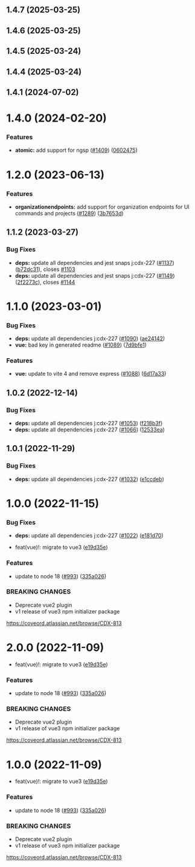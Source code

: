 ## 1.4.7 (2025-03-25)

## 1.4.6 (2025-03-25)

## 1.4.5 (2025-03-24)

## 1.4.4 (2025-03-24)

## 1.4.1 (2024-07-02)

# 1.4.0 (2024-02-20)

### Features

- **atomic:** add support for ngsp ([#1409](https://github.com/coveo/cli/issues/1409)) ([0602475](https://github.com/coveo/cli/commits/0602475c075348d7cc51ef55e1969012d1a1b485))

# 1.2.0 (2023-06-13)

### Features

- **organizationendpoints:** add support for organization endpoints for UI commands and projects ([#1289](https://github.com/coveo/cli/issues/1289)) ([3b7653d](https://github.com/coveo/cli/commits/3b7653dbf1b59015afb4575bd265ec0a91b2bcef))

## 1.1.2 (2023-03-27)

### Bug Fixes

- **deps:** update all dependencies and jest snaps j:cdx-227 ([#1137](https://github.com/coveo/cli/issues/1137)) ([b72dc31](https://github.com/coveo/cli/commits/b72dc314043174ef9afaadb03e066c8830d7acc1)), closes [#1103](https://github.com/coveo/cli/issues/1103)
- **deps:** update all dependencies and jest snaps j:cdx-227 ([#1149](https://github.com/coveo/cli/issues/1149)) ([2f2273c](https://github.com/coveo/cli/commits/2f2273c7d86f2a2a8414ebbdf8cddb800c888e96)), closes [#1144](https://github.com/coveo/cli/issues/1144)

# 1.1.0 (2023-03-01)

### Bug Fixes

- **deps:** update all dependencies j:cdx-227 ([#1090](https://github.com/coveo/cli/issues/1090)) ([ae24142](https://github.com/coveo/cli/commits/ae24142d3ae4b68e04951301eb157f9e7ddb1095))
- **vue:** bad key in generated readme ([#1089](https://github.com/coveo/cli/issues/1089)) ([7d9bfe1](https://github.com/coveo/cli/commits/7d9bfe1903015794b80fd7dbbb6c9f9d909e5c77))

### Features

- **vue:** update to vite 4 and remove express ([#1088](https://github.com/coveo/cli/issues/1088)) ([6d17a33](https://github.com/coveo/cli/commits/6d17a33a143e7044467f48232e230e6aea9a1c0a))

## 1.0.2 (2022-12-14)

### Bug Fixes

- **deps:** update all dependencies j:cdx-227 ([#1053](https://github.com/coveo/cli/issues/1053)) ([f218b3f](https://github.com/coveo/cli/commits/f218b3f2d8070890da1501622f34b757cd2ad3d9))
- **deps:** update all dependencies j:cdx-227 ([#1066](https://github.com/coveo/cli/issues/1066)) ([12533ea](https://github.com/coveo/cli/commits/12533ea7c8182d183a7158945de742202eac0b69))

## 1.0.1 (2022-11-29)

### Bug Fixes

- **deps:** update all dependencies j:cdx-227 ([#1032](https://github.com/coveo/cli/issues/1032)) ([e1ccdeb](https://github.com/coveo/cli/commits/e1ccdebcd1908b750df365961187013bc025ebdf))

# 1.0.0 (2022-11-15)

### Bug Fixes

- **deps:** update all dependencies j:cdx-227 ([#1022](https://github.com/coveo/cli/issues/1022)) ([e181d70](https://github.com/coveo/cli/commits/e181d700e19445bf912b3ecd370f7eabdb777d71))

- feat(vue)!: migrate to vue3 ([e19d35e](https://github.com/coveo/cli/commits/e19d35eb60ebaaa3ff99956b1ef5e4233a1be63c))

### Features

- update to node 18 ([#993](https://github.com/coveo/cli/issues/993)) ([335a026](https://github.com/coveo/cli/commits/335a026e0cc0af9bdef13390e512540ebc337d22))

### BREAKING CHANGES

- Deprecate vue2 plugin
- v1 release of vue3 npm initializer package

https://coveord.atlassian.net/browse/CDX-813

# 2.0.0 (2022-11-09)

- feat(vue)!: migrate to vue3 ([e19d35e](https://github.com/coveo/cli/commits/e19d35eb60ebaaa3ff99956b1ef5e4233a1be63c))

### Features

- update to node 18 ([#993](https://github.com/coveo/cli/issues/993)) ([335a026](https://github.com/coveo/cli/commits/335a026e0cc0af9bdef13390e512540ebc337d22))

### BREAKING CHANGES

- Deprecate vue2 plugin
- v1 release of vue3 npm initializer package

https://coveord.atlassian.net/browse/CDX-813

# 1.0.0 (2022-11-09)

- feat(vue)!: migrate to vue3 ([e19d35e](https://github.com/coveo/cli/commits/e19d35eb60ebaaa3ff99956b1ef5e4233a1be63c))

### Features

- update to node 18 ([#993](https://github.com/coveo/cli/issues/993)) ([335a026](https://github.com/coveo/cli/commits/335a026e0cc0af9bdef13390e512540ebc337d22))

### BREAKING CHANGES

- Deprecate vue2 plugin
- v1 release of vue3 npm initializer package

https://coveord.atlassian.net/browse/CDX-813
